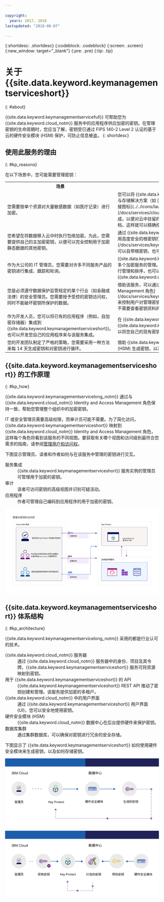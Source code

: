 ```yaml
---

copyright:
  years: 2017, 2018
lastupdated: "2018-06-07"

---
```


{:shortdesc: .shortdesc}
{:codeblock: .codeblock}
{:screen: .screen}
{:new_window: target="_blank"}
{:pre: .pre}
{:tip: .tip}

# 关于 {{site.data.keyword.keymanagementserviceshort}}
{: #about}

{{site.data.keyword.keymanagementservicefull}} 可帮助您为 {{site.data.keyword.cloud_notm}} 服务中的应用程序供应加密的密钥。在管理密钥的生命周期时，您应当了解，密钥受已通过 FIPS 140-2 Level 2 认证的基于云的硬件安全模块 (HSM) 保护，可防止信息被盗。
{: shortdesc}

## 使用此服务的理由
{: #kp_reasons}

在以下场景中，您可能需要管理密钥：

<table>
  <tr>
    <th>场景</th>
    <th>理由</th>
  </tr>
  <tr>
    <td>您需要按单个资源对大量敏感数据（如医疗记录）进行加密。</td>
    <td>您可以将 {{site.data.keyword.keymanagementserviceshort}} 服务与存储解决方案（如 [{{site.data.keyword.cos_full_notm}} ![外部链接图标](../../icons/launch-glyph.svg "外部链接图标")](/docs/services/cloud-object-storage/about-cos.html)）相集成，以便对云中驻留的数据进行加密。可以使用不同的密钥保护每个文档，这样就可以精确控制数据。</td>
  </tr>
  <tr>
    <td>您希望在将数据移入云中时执行包络加密。为此，您需要提供自己的主加密密钥，以便可以完全控制用于加密静态数据的其他密钥。</td>
    <td>通过 {{site.data.keyword.keymanagementserviceshort}}，可以[使用高度安全的根密钥打包数据加密密钥](/docs/services/keymgmt/concepts/keyprotect_envelope.html)。可以自带根密钥，也可以在服务中创建根密钥。</td>
  </tr>
  <tr>
    <td>作为大公司的 IT 管理员，您需要对许多不同服务产品的密钥进行集成、跟踪和轮询。</td>
    <td>{{site.data.keyword.keymanagementserviceshort}} 界面可以简化对多个加密服务的管理。借助该服务，您可以在一个集中的位置对密钥进行管理和排序，也可以按项目分隔密钥并将其存储在不同的 {{site.data.keyword.cloud_notm}} 空间中。</td>
  </tr>
  <tr>
    <td>您是必须遵守数据保护监管规定的某个行业（如金融或法律）的安全管理员。您需要授予受控的密钥访问权，同时不能破坏密钥所保护的数据。</td>
    <td>借助该服务，可以通过[指定不同的 Identity and Access Management 角色](/docs/services/keymgmt/keyprotect_manage_access.html#roles)来控制用户对管理密钥的访问权。例如，对于需要查看密钥创建信息而不需要查看密钥资料的用户，您可以授予只读访问权。</td>
  <tr>
    <td>作为开发人员，您可以将已有的应用程序（例如，自加密存储器）集成到 {{site.data.keyword.keymanagementserviceshort}}。也可以开发您自己的应用程序来与该服务集成。</td>
    <td>在 {{site.data.keyword.cloud_notm}} 内部或外部的应用程序可以与 {{site.data.keyword.keymanagementserviceshort}} API 集成。您可以将您自己的现有密钥用于应用程序。</td>
  </tr>
  <tr>
    <td>您的开发团队制定了严格的策略，您需要采用一种方法来每 14 天生成密钥和对密钥进行循环。</td>
    <td>借助 {{site.data.keyword.cloud_notm}}，可快速从硬件安全模块 (HSM) 生成密钥，以满足持续的安全需求。</td>
  </tr>
</table>

## {{site.data.keyword.keymanagementserviceshort}} 的工作原理
{: #kp_how}

{{site.data.keyword.keymanagementservicelong_notm}} 通过与 {{site.data.keyword.cloud_notm}} Identity and Access Management 角色保持一致，帮助您管理整个组织中的加密密钥。

IT 或安全管理员需要高级权限，而审计员可能不需要。为了简化访问，{{site.data.keyword.keymanagementserviceshort}} 映射到 {{site.data.keyword.cloud_notm}} Identity and Access Management 角色，这样每个角色将看到该服务的不同视图。要获取有关哪个视图和访问级别最符合您需求的指南，请参阅[管理用户和访问权](/docs/services/keymgmt/keyprotect_manage_access.html#roles)。

下图显示管理员、读者和作者如何与在该服务中管理的密钥进行交互。

<dl>
  <dt>服务集成</dt>
    <dd>{{site.data.keyword.keymanagementserviceshort}} 服务实例的管理员可管理用于加密的密钥。</dd>
  <dt>审计</dt>
    <dd>读者可访问密钥的高级视图并识别可疑活动。</dd>
  <dt>应用程序</dt>
    <dd>作者可管理自己编码到应用程序的用于加密的密钥。</dd>
</dl>

![该图显示与之前定义列表中所述相同的组件。](images/keys-use-cases_min.svg)

## {{site.data.keyword.keymanagementserviceshort}} 体系结构
{: #kp_architecture}

{{site.data.keyword.keymanagementservicelong_notm}} 采用的都是行业认可的技术。

<dl>
  <dt>{{site.data.keyword.cloud_notm}} 服务器</dt>
    <dd>通过 {{site.data.keyword.cloud_notm}} 服务器中的身份、项目及其令牌，{{site.data.keyword.keymanagementserviceshort}} 服务可将资源映射到密钥。</dd>
  <dt>用于 {{site.data.keyword.keymanagementserviceshort}} 的 API</dt>
    <dd>{{site.data.keyword.keymanagementserviceshort}} REST API 推动了密钥创建和管理。该服务提供加密的多租户。</dd>
  <dt>{{site.data.keyword.cloud_notm}} 中的用户界面</dt>
    <dd>通过 {{site.data.keyword.keymanagementserviceshort}} 用户界面 (UI)，您可以安全地使用密钥。</dd>
  <dt>硬件安全模块 (HSM)</dt>
    <dd>{{site.data.keyword.cloud_notm}} 数据中心在后台提供硬件来保护密钥。</dd>
  <dt>数据库集群</dt>
    <dd>通过集群数据库，可以确保对密钥进行冗余的安全存储。</dd>
</dl>

下图显示了 {{site.data.keyword.keymanagementserviceshort}} 如何使用硬件安全模块来生成密钥，以及如何存储密钥。

![该图显示如何生成密钥。](images/generated-key_min.svg)

![该图显示如何存储现有密钥。](images/stored-key_min.svg)
